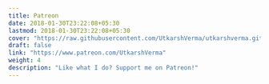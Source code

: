 ```yaml
---
title: Patreon
date: 2018-01-30T23:22:08+05:30
lastmod: 2018-01-30T23:22:08+05:30
cover: "https://raw.githubusercontent.com/UtkarshVerma/utkarshverma.github.io/source/content/cards/patreon/cover.jpg"
draft: false
link: "https://www.patreon.com/UtkarshVerma"
weight: 4
description: "Like what I do? Support me on Patreon!"
---
```

